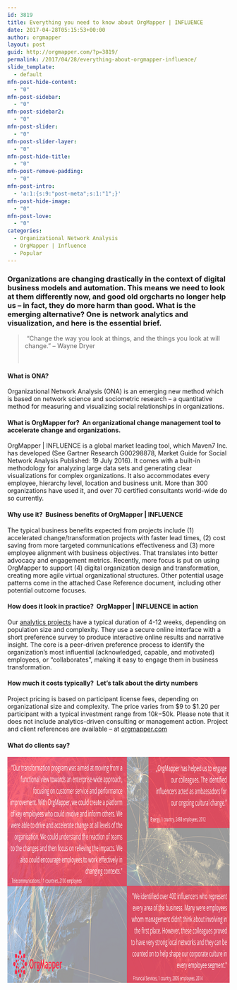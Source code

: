 ```yaml
---
id: 3819
title: Everything you need to know about OrgMapper | INFLUENCE
date: 2017-04-28T05:15:53+00:00
author: orgmapper
layout: post
guid: http://orgmapper.com/?p=3819/
permalink: /2017/04/28/everything-about-orgmapper-influence/
slide_template:
  - default
mfn-post-hide-content:
  - "0"
mfn-post-sidebar:
  - "0"
mfn-post-sidebar2:
  - "0"
mfn-post-slider:
  - "0"
mfn-post-slider-layer:
  - "0"
mfn-post-hide-title:
  - "0"
mfn-post-remove-padding:
  - "0"
mfn-post-intro:
  - 'a:1:{s:9:"post-meta";s:1:"1";}'
mfn-post-hide-image:
  - "0"
mfn-post-love:
  - "0"
categories:
  - Organizational Network Analysis
  - OrgMapper | Influence
  - Popular
---
```

### Organizations are changing drastically in the context of digital business models and automation. This means we need to look at them differently now, and good old orgcharts no longer help us – in fact, they do more harm than good. What is the emerging alternative? One is network analytics and visualization, and here is the essential brief.

>  &#8220;Change the way you look at things, and the things you look at will change.&#8221; – Wayne Dryer
> 
> &nbsp;

<!--more-->

#### **What is ONA?** 

Organizational Network Analysis (ONA) is an emerging new method which is based on network science and sociometric research – a quantitative method for measuring and visualizing social relationships in organizations.

#### **What is OrgMapper for?  An organizational change management tool to accelerate change and organizations.**

OrgMapper | INFLUENCE is a global market leading tool, which Maven7 Inc. has developed (See Gartner Research G00298878, Market Guide for Social Network Analysis Published: 19 July 2016). It comes with a built-in methodology for analyzing large data sets and generating clear visualizations for complex organizations. It also accommodates every employee, hierarchy level, location and business unit. More than 300 organizations have used it, and over 70 certified consultants world-wide do so currently.

#### **Why use it?  Business benefits of OrgMapper | INFLUENCE**

The typical business benefits expected from projects include (1) accelerated change/transformation projects with faster lead times, (2) cost saving from more targeted communications effectiveness and (3) more employee alignment with business objectives. That translates into better advocacy and engagement metrics. Recently, more focus is put on using OrgMapper to support (4) digital organization design and transformation, creating more agile virtual organizational structures. Other potential usage patterns come in the attached Case Reference document, including other potential outcome focuses.

#### **How does it look in practice?  OrgMapper | INFLUENCE in action** 

Our <a href="http://orgmapper.com/when/" target="_blank" rel="noopener noreferrer">analytics projects</a> have a typical duration of 4-12 weeks, depending on population size and complexity. They use a secure online interface with a short preference survey to produce interactive online results and narrative insight. The core is a peer-driven preference process to identify the organization’s most influential (acknowledged, capable, and motivated) employees, or “collaborates”, making it easy to engage them in business transformation.

#### **How much it costs typically?  Let&#8217;s talk about the dirty numbers**

Project pricing is based on participant license fees, depending on organizational size and complexity. The price varies from $9 to $1.20 per participant with a typical investment range from $10k-$50k. Please note that it does not include analytics-driven consulting or management action. Project and client references are available – at <a href="http://orgmapper.com/" target="_blank" rel="noopener noreferrer">orgmapper.com</a>

#### **What do clients say?**

[<img class="aligncenter wp-image-3822 size-large" src="/images/2017/04/SERENDIPITY-1-1024x512.png" alt="" width="1024" height="512" />](http://orgmapper.com/case-studies/)

&nbsp;

&nbsp;

&nbsp;